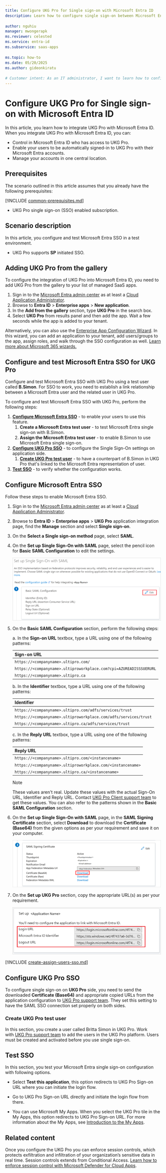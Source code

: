 ```yaml
---
title: Configure UKG Pro for Single sign-on with Microsoft Entra ID
description: Learn how to configure single sign-on between Microsoft Entra ID and UKG Pro.

author: nguhiu
manager: mwongerapk
ms.reviewer: celested
ms.service: entra-id
ms.subservice: saas-apps

ms.topic: how-to
ms.date: 05/20/2025
ms.author: gideonkiratu

# Customer intent: As an IT administrator, I want to learn how to configure single sign-on between Microsoft Entra ID and UKG Pro so that I can control who has access to UKG Pro, enable automatic sign-in with Microsoft Entra accounts, and manage my accounts in one central location.
---
```

# Configure UKG Pro for Single sign-on with Microsoft Entra ID

In this article,  you learn how to integrate UKG Pro with Microsoft Entra ID. When you integrate UKG Pro with Microsoft Entra ID, you can:

* Control in Microsoft Entra ID who has access to UKG Pro.
* Enable your users to be automatically signed-in to UKG Pro with their Microsoft Entra accounts.
* Manage your accounts in one central location.


## Prerequisites
The scenario outlined in this article assumes that you already have the following prerequisites:

[!INCLUDE [common-prerequisites.md](~/identity/saas-apps/includes/common-prerequisites.md)]
* UKG Pro single sign-on (SSO) enabled subscription.

## Scenario description

In this article,  you configure and test Microsoft Entra SSO in a test environment.

* UKG Pro supports **SP** initiated SSO.

## Adding UKG Pro from the gallery

To configure the integration of UKG Pro into Microsoft Entra ID, you need to add UKG Pro from the gallery to your list of managed SaaS apps.

1. Sign in to the [Microsoft Entra admin center](https://entra.microsoft.com) as at least a [Cloud Application Administrator](~/identity/role-based-access-control/permissions-reference.md#cloud-application-administrator).
1. Browse to **Entra ID** > **Enterprise apps** > **New application**.
1. In the **Add from the gallery** section, type **UKG Pro** in the search box.
1. Select **UKG Pro** from results panel and then add the app. Wait a few seconds while the app is added to your tenant.

 Alternatively, you can also use the [Enterprise App Configuration Wizard](https://portal.office.com/AdminPortal/home?Q=Docs#/azureadappintegration). In this wizard, you can add an application to your tenant, add users/groups to the app, assign roles, and walk through the SSO configuration as well. [Learn more about Microsoft 365 wizards.](/microsoft-365/admin/misc/azure-ad-setup-guides)


<a name='configure-and-test-azure-ad-sso-for-ukg-pro'></a>

## Configure and test Microsoft Entra SSO for UKG Pro

Configure and test Microsoft Entra SSO with UKG Pro using a test user called **B.Simon**. For SSO to work, you need to establish a link relationship between a Microsoft Entra user and the related user in UKG Pro.

To configure and test Microsoft Entra SSO with UKG Pro, perform the following steps:

1. **[Configure Microsoft Entra SSO](#configure-azure-ad-sso)** - to enable your users to use this feature.
	1. **Create a Microsoft Entra test user** - to test Microsoft Entra single sign-on with B.Simon.
	1. **Assign the Microsoft Entra test user** - to enable B.Simon to use Microsoft Entra single sign-on.
2. **[Configure UKG Pro SSO](#configure-ukg-pro-sso)** - to configure the Single Sign-On settings on application side.
	1. **[Create UKG Pro test user](#create-ukg-pro-test-user)** - to have a counterpart of B.Simon in UKG Pro that's linked to the Microsoft Entra representation of user.
3. **[Test SSO](#test-sso)** - to verify whether the configuration works.

<a name='configure-azure-ad-sso'></a>

## Configure Microsoft Entra SSO

Follow these steps to enable Microsoft Entra SSO.

1. Sign in to the [Microsoft Entra admin center](https://entra.microsoft.com) as at least a [Cloud Application Administrator](~/identity/role-based-access-control/permissions-reference.md#cloud-application-administrator).
1. Browse to **Entra ID** > **Enterprise apps** > **UKG Pro** application integration page, find the **Manage** section and select **Single sign-on**.
1. On the **Select a Single sign-on method** page, select **SAML**.
1. On the **Set up Single Sign-On with SAML** page, select the pencil icon for **Basic SAML Configuration** to edit the settings.

   ![Edit Basic SAML Configuration](common/edit-urls.png)

1. On the **Basic SAML Configuration** section, perform the following steps:

    a. In the **Sign-on URL** textbox, type a URL using one of the following patterns:

	| Sign-on URL |
	|-------------|
	| `https://<companyname>.ultipro.com/` |
	| `https://<companyname>.ultiproworkplace.com?cpi=AZUREADISSSUERURL` |
	| `https://<companyname>.ultipro.ca` |
	
    b. In the **Identifier** textbox, type a URL using one of the following patterns:

	| Identifier |
	|-------------|
	| `https://<companyname>.ultipro.com/adfs/services/trust` |
	| `https://<companyname>.ultiproworkplace.com/adfs/services/trust` |
	| `https://<companyname>.ultipro.ca/adfs/services/trust` |
	
	c. In the **Reply URL** textbox, type a URL using one of the following patterns:

	| Reply URL |
	|-------------|
	| `https://<companyname>.ultipro.com/<instancename>` |
	| `https://<companyname>.ultiproworkplace.com/<instancename>` |
	| `https://<companyname>.ultipro.ca/<instancename>` |

	> [!NOTE]
	> These values aren't real. Update these values with the actual Sign-On URL, Identifier and Reply URL. Contact [UKG Pro Client support team](https://www.ultimatesoftware.com/ContactUs) to get these values. You can also refer to the patterns shown in the **Basic SAML Configuration** section.

4. On the **Set up Single Sign-On with SAML** page, in the **SAML Signing Certificate** section, select **Download** to download the **Certificate (Base64)** from the given options as per your requirement and save it on your computer.

	![The Certificate download link](common/certificatebase64.png)

1. On the **Set up UKG Pro** section, copy the appropriate URL(s) as per your requirement.

	![Copy configuration URLs](common/copy-configuration-urls.png)

<a name='create-an-azure-ad-test-user'></a>

[!INCLUDE [create-assign-users-sso.md](~/identity/saas-apps/includes/create-assign-users-sso.md)]

## Configure UKG Pro SSO

To configure single sign-on on **UKG Pro** side, you need to send the downloaded **Certificate (Base64)** and appropriate copied URLs from the application configuration to [UKG Pro support team](https://www.ultimatesoftware.com/ContactUs). They set this setting to have the SAML SSO connection set properly on both sides.

### Create UKG Pro test user

In this section, you create a user called Britta Simon in UKG Pro. Work with [UKG Pro support team](https://www.ultimatesoftware.com/ContactUs) to add the users in the UKG Pro platform. Users must be created and activated before you use single sign-on.

## Test SSO 

In this section, you test your Microsoft Entra single sign-on configuration with following options. 

* Select **Test this application**, this option redirects to UKG Pro Sign-on URL where you can initiate the login flow. 

* Go to UKG Pro Sign-on URL directly and initiate the login flow from there.

* You can use Microsoft My Apps. When you select the UKG Pro tile in the My Apps, this option redirects to UKG Pro Sign-on URL. For more information about the My Apps, see [Introduction to the My Apps](https://support.microsoft.com/account-billing/sign-in-and-start-apps-from-the-my-apps-portal-2f3b1bae-0e5a-4a86-a33e-876fbd2a4510).

## Related content

Once you configure the UKG Pro you can enforce session controls, which protects exfiltration and infiltration of your organization’s sensitive data in real time. Session controls extends from Conditional Access. [Learn how to enforce session control with Microsoft Defender for Cloud Apps](/cloud-app-security/proxy-deployment-aad).
